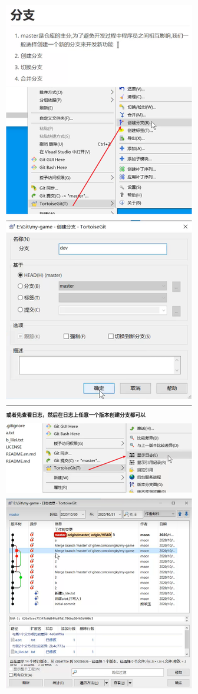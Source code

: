 ![](assets/Pasted%20image%2020250111172606.png)
![](assets/Pasted%20image%2020250111172626.png)

![image-20250111174144221](assets/image-20250111174144221.png) 



---
**或者先查看日志，然后在日志上任意一个版本创建分支都可以**

![image-20250111174036307](assets/image-20250111174036307.png)

![image-20250111174107301](assets/image-20250111174107301.png)

